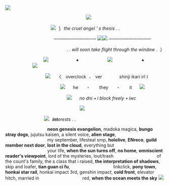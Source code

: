 ![](https://cdn.pfps.gg/banners/9788-shinji-ikari.png)

⠀⠀⠀⠀⠀⠀⠀⠀⠀⠀⠀⠀⠀⠀⠀⠀⠀⠀⠀⠀⠀⠀⠀⠀⠀![](https://64.media.tumblr.com/0ae853fc4d7d8bd12185186b88eb7b1e/c52ad6fcb3de7f16-96/s250x400/43ecb68f99374fa373b7faed7c2cf7fc8deb3810.gifv)

⠀⠀⠀⠀⠀⠀⠀⠀⠀⠀⠀⠀⠀⠀![](https://64.media.tumblr.com/97789890e01978cc3c1a0a5aec7af7d0/f066cc2dc9f6b40e-7e/s75x75_c1/f409556237bc248217821ad9a20092bee6cd0201.gifv)⠀⟆⠀*the cruel angel ' s thesis . .*

⠀⠀⠀⠀⠀⠀⠀⠀⠀⠀⠀⠀⠀⠀⠀⎓⎓⎓⎓⎓⎓⎓⎓⎓⎓⎓⎓ ![](https://i.ibb.co/Z6WZDB7/IMG-7762.png)![](https://i.ibb.co/rvKX2w5/IMG-7763.png) ⎓⎓⎓⎓⎓⎓⎓⎓⎓⎓⎓⎓

⠀⠀⠀⠀⠀⠀⠀⠀⠀⠀⠀⠀⠀⠀⠀⠀⠀⠀⠀. . *will soon take flight through the window* . ㇁

⠀⠀⠀⠀⠀⠀⠀⠀⠀ ⠀ ⠀![](https://i.ibb.co/ZWRDYHb/IMG-6420.gif) ⠀⠀⠀⠀⠀⠀⠀⠀✦ ⠀⠀⠀⠀⠀⠀⠀⠀ [![](https://i.ibb.co/pPWBQqx/IMG-6416.gif)](https://rentry.co/overclocks) ⠀⠀⠀⠀⠀⠀⠀⠀ ✦ ⠀⠀⠀⠀⠀⠀⠀⠀ ![](https://i.ibb.co/ZWRDYHb/IMG-6420.gif)

⠀⠀⠀⠀⠀⠀⠀⠀⠀⠀ ⠀⠀![](https://64.media.tumblr.com/6ff0e23f31edd1230bd818bf833f7d4a/1dc5e47a1373ca04-f5/s75x75_c1/ba089721888b7063f082a1287e8925e8447ec919.gifv) ⠀⠀ㄑ⠀overclock⠀˖⠀ ver
⠀⠀⠀⠀⠀shinji ikari irl ꒱

⠀⠀⠀⠀⠀⠀⠀⠀⠀⠀⠀⠀⠀⠀⠀⠀⠀![](https://i.ibb.co/xC5hfZ1/IMG-7235.gif) ⠀⠀he ⠀⠀・ ⠀⠀ they ⠀⠀・ ⠀⠀ it ⠀⠀![](https://i.ibb.co/b1JT2HG/IMG-7236.gif)

⠀⠀⠀⠀⠀⠀⠀⠀⠀⠀⠀⠀⠀⠀⠀⠀⠀⠀⠀![](https://64.media.tumblr.com/e88599040c9de1283cf56ba496ac07a0/b2f654d39279f464-1c/s75x75_c1/811cedb655bf3ea0c0b899282acd5a82d3efe4ab.gifv)⠀⠀  *no dni ⭒ i block freely ⭒ iwc*

⠀⠀⠀⠀⠀⠀⠀⠀⠀⠀⠀⠀⠀⠀⠀⠀⠀⠀⠀⠀⠀⠀⠀![](https://64.media.tumblr.com/fe4422b8808f8539356ff59e4ba45869/2cfabea7a88577f9-2f/s250x400/01e4247d3f7d49d7e8c01af75713224a4668aa07.gifv)

⠀⠀⠀⠀⠀⠀⠀⠀⠀⠀⠀⠀![](https://i.ibb.co/h9yR91J/IMG-7591.gif)⠀***int**erests* . .

⠀⠀⠀⠀⠀⠀⠀⠀⠀⠀⠀⠀⠀**neon genesis evangelion**, madoka magica, **bungo stray dogs**, jujutsu kaisen, a silent voice, **alien stage**,
⠀⠀⠀⠀⠀⠀⠀⠀⠀⠀⠀⠀⠀my september, lifesteal smp, **hololive**, **ENreco**, **guild member next door**, **lost in the cloud**, everything but
⠀⠀⠀⠀⠀⠀⠀⠀⠀⠀⠀⠀⠀your life, **when the sun turns off**, **no home**, **omniscient reader's viewpoint**, lord of the mysteries, lout/trash
⠀⠀⠀⠀⠀⠀⠀⠀⠀⠀⠀⠀⠀of the count's family, the s class that i raised, **the interpretation of shadows**, skip and loafer, **tian guan ci fu**,
⠀⠀⠀⠀⠀⠀⠀⠀⠀⠀⠀⠀⠀linkclick, **pony town**, **honkai star rail**, honkai impact 3rd, genshin impact, **cold front**, elevator hitch, married in
⠀⠀⠀⠀⠀⠀⠀⠀⠀⠀⠀⠀⠀red, **when the ocean meets the sky** ![](https://i.imgur.com/KmJ0mQL.gif)
